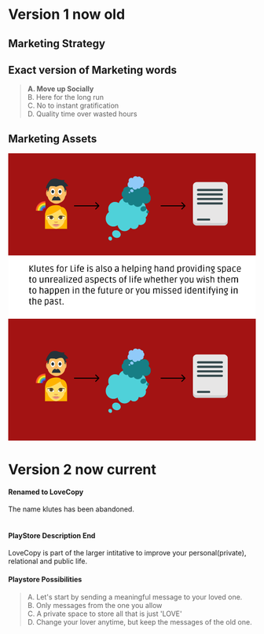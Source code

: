 # Version 1 now old
## Marketing Strategy

## Exact version of Marketing words

> **A. Move up Socially**<br>
> B. Here for the long run<br>
> C. No to instant gratification<br>
> D. Quality time over wasted hours<br>

## Marketing Assets

![Image of Set1 with text](/assets/pictures/Set1withtext.svg)
<br>
![Image of Set1 without text](/assets/pictures/Set1withouttext.svg)

# Version 2 now current

#### Renamed to LoveCopy
The name klutes has been abandoned.
<br>
<br>

#### PlayStore Description End
LoveCopy is part of the larger intitative to improve your personal(private), relational and public life.

#### Playstore Possibilities

> A. Let's start by sending a meaningful message to your loved one.<br>
> B. Only messages from the one you allow <br>
> C. A private space to store all that is just 'LOVE'<br>
> D. Change your lover anytime, but keep the messages of the old one. <br>
